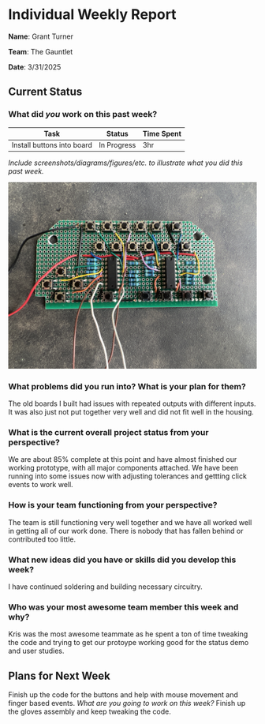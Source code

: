 # Individual Weekly Report

**Name**: Grant Turner

**Team**: The Gauntlet

**Date**: 3/31/2025

## Current Status

### What did _you_ work on this past week?

| Task                       | Status      | Time Spent |
| -------------------------- | ----------- | ---------- |
| Install buttons into board | In Progress | 3hr        |

_Include screenshots/diagrams/figures/etc. to illustrate what you did this past week._

![Alt text](./IMG_2999.jpg?raw=true "New board with encoders and buttons wired together.")

### What problems did you run into? What is your plan for them?

The old boards I built had issues with repeated outputs with different inputs. It was also just not put together very well and did not fit well in the housing.

### What is the current overall project status from your perspective?

We are about 85% complete at this point and have almost finished our working prototype, with all major components attached. We have been running into some issues now with adjusting tolerances and gettting click events to work well.

### How is your team functioning from your perspective?

The team is still functioning very well together and we have all worked well in getting all of our work done. There is nobody that has fallen behind or contributed too little.

### What new ideas did you have or skills did you develop this week?

I have continued soldering and building necessary circuitry.

### Who was your most awesome team member this week and why?

Kris was the most awesome teammate as he spent a ton of time tweaking the code and trying to get our protoype working good for the status demo and user studies.

## Plans for Next Week

Finish up the code for the buttons and help with mouse movement and finger based events.
_What are you going to work on this week?_
Finish up the gloves assembly and keep tweaking the code.
